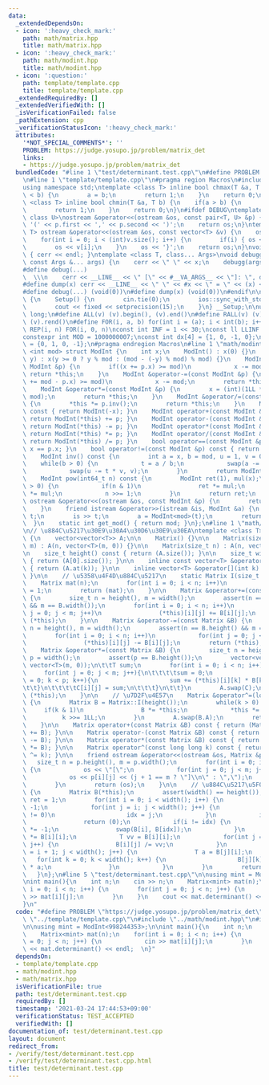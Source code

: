```yaml
---
data:
  _extendedDependsOn:
  - icon: ':heavy_check_mark:'
    path: math/matrix.hpp
    title: math/matrix.hpp
  - icon: ':heavy_check_mark:'
    path: math/modint.hpp
    title: math/modint.hpp
  - icon: ':question:'
    path: template/template.cpp
    title: template/template.cpp
  _extendedRequiredBy: []
  _extendedVerifiedWith: []
  _isVerificationFailed: false
  _pathExtension: cpp
  _verificationStatusIcon: ':heavy_check_mark:'
  attributes:
    '*NOT_SPECIAL_COMMENTS*': ''
    PROBLEM: https://judge.yosupo.jp/problem/matrix_det
    links:
    - https://judge.yosupo.jp/problem/matrix_det
  bundledCode: "#line 1 \"test/determinant.test.cpp\"\n#define PROBLEM \"https://judge.yosupo.jp/problem/matrix_det\"\
    \n#line 1 \"template/template.cpp\"\n#pragma region Macros\n#include <bits/stdc++.h>\n\
    using namespace std;\ntemplate <class T> inline bool chmax(T &a, T b) {\n    if(a\
    \ < b) {\n        a = b;\n        return 1;\n    }\n    return 0;\n}\ntemplate\
    \ <class T> inline bool chmin(T &a, T b) {\n    if(a > b) {\n        a = b;\n\
    \        return 1;\n    }\n    return 0;\n}\n#ifdef DEBUG\ntemplate <class T,\
    \ class U>\nostream &operator<<(ostream &os, const pair<T, U> &p) {\n    os <<\
    \ '(' << p.first << ',' << p.second << ')';\n    return os;\n}\ntemplate <class\
    \ T> ostream &operator<<(ostream &os, const vector<T> &v) {\n    os << '{';\n\
    \    for(int i = 0; i < (int)v.size(); i++) {\n        if(i) { os << ','; }\n\
    \        os << v[i];\n    }\n    os << '}';\n    return os;\n}\nvoid debugg()\
    \ { cerr << endl; }\ntemplate <class T, class... Args>\nvoid debugg(const T &x,\
    \ const Args &... args) {\n    cerr << \" \" << x;\n    debugg(args...);\n}\n\
    #define debug(...)                                                           \
    \  \\\n    cerr << __LINE__ << \" [\" << #__VA_ARGS__ << \"]: \", debugg(__VA_ARGS__)\n\
    #define dump(x) cerr << __LINE__ << \" \" << #x << \" = \" << (x) << endl\n#else\n\
    #define debug(...) (void(0))\n#define dump(x) (void(0))\n#endif\n\nstruct Setup\
    \ {\n    Setup() {\n        cin.tie(0);\n        ios::sync_with_stdio(false);\n\
    \        cout << fixed << setprecision(15);\n    }\n} __Setup;\n\nusing ll = long\
    \ long;\n#define ALL(v) (v).begin(), (v).end()\n#define RALL(v) (v).rbegin(),\
    \ (v).rend()\n#define FOR(i, a, b) for(int i = (a); i < int(b); i++)\n#define\
    \ REP(i, n) FOR(i, 0, n)\nconst int INF = 1 << 30;\nconst ll LLINF = 1LL << 60;\n\
    constexpr int MOD = 1000000007;\nconst int dx[4] = {1, 0, -1, 0};\nconst int dy[4]\
    \ = {0, 1, 0, -1};\n#pragma endregion Macros\n#line 1 \"math/modint.hpp\"\ntemplate\
    \ <int mod> struct ModInt {\n    int x;\n    ModInt() : x(0) {}\n    ModInt(int64_t\
    \ y) : x(y >= 0 ? y % mod : (mod - (-y) % mod) % mod) {}\n    ModInt &operator+=(const\
    \ ModInt &p) {\n        if((x += p.x) >= mod)\n            x -= mod;\n       \
    \ return *this;\n    }\n    ModInt &operator-=(const ModInt &p) {\n        if((x\
    \ += mod - p.x) >= mod)\n            x -= mod;\n        return *this;\n    }\n\
    \    ModInt &operator*=(const ModInt &p) {\n        x = (int)(1LL * x * p.x %\
    \ mod);\n        return *this;\n    }\n    ModInt &operator/=(const ModInt &p)\
    \ {\n        *this *= p.inv();\n        return *this;\n    }\n    ModInt operator-()\
    \ const { return ModInt(-x); }\n    ModInt operator+(const ModInt &p) const {\
    \ return ModInt(*this) += p; }\n    ModInt operator-(const ModInt &p) const {\
    \ return ModInt(*this) -= p; }\n    ModInt operator*(const ModInt &p) const {\
    \ return ModInt(*this) *= p; }\n    ModInt operator/(const ModInt &p) const {\
    \ return ModInt(*this) /= p; }\n    bool operator==(const ModInt &p) const { return\
    \ x == p.x; }\n    bool operator!=(const ModInt &p) const { return x != p.x; }\n\
    \    ModInt inv() const {\n        int a = x, b = mod, u = 1, v = 0, t;\n    \
    \    while(b > 0) {\n            t = a / b;\n            swap(a -= t * b, b);\n\
    \            swap(u -= t * v, v);\n        }\n        return ModInt(u);\n    }\n\
    \    ModInt pow(int64_t n) const {\n        ModInt ret(1), mul(x);\n        while(n\
    \ > 0) {\n            if(n & 1)\n                ret *= mul;\n            mul\
    \ *= mul;\n            n >>= 1;\n        }\n        return ret;\n    }\n    friend\
    \ ostream &operator<<(ostream &os, const ModInt &p) {\n        return os << p.x;\n\
    \    }\n    friend istream &operator>>(istream &is, ModInt &a) {\n        int64_t\
    \ t;\n        is >> t;\n        a = ModInt<mod>(t);\n        return (is);\n  \
    \  }\n    static int get_mod() { return mod; }\n};\n#line 1 \"math/matrix.hpp\"\
    \n// \u884C\u5217\u30E9\u30A4\u30D6\u30E9\u30EA\ntemplate <class T> struct Matrix\
    \ {\n    vector<vector<T>> A;\n\n    Matrix() {}\n\n    Matrix(size_t n, size_t\
    \ m) : A(n, vector<T>(m, 0)) {}\n\n    Matrix(size_t n) : A(n, vector<T>(n, 0)){};\n\
    \n    size_t height() const { return (A.size()); }\n\n    size_t width() const\
    \ { return (A[0].size()); }\n\n    inline const vector<T> &operator[](int k) const\
    \ { return (A.at(k)); }\n\n    inline vector<T> &operator[](int k) { return (A.at(k));\
    \ }\n\n    // \u5358\u4F4D\u884C\u5217\n    static Matrix I(size_t n) {\n    \
    \    Matrix mat(n);\n        for(int i = 0; i < n; i++)\n            mat[i][i]\
    \ = 1;\n        return (mat);\n    }\n\n    Matrix &operator+=(const Matrix &B)\
    \ {\n        size_t n = height(), m = width();\n        assert(n == B.height()\
    \ && m == B.width());\n        for(int i = 0; i < n; i++)\n            for(int\
    \ j = 0; j < m; j++)\n                (*this)[i][j] += B[i][j];\n        return\
    \ (*this);\n    }\n\n    Matrix &operator-=(const Matrix &B) {\n        size_t\
    \ n = height(), m = width();\n        assert(n == B.height() && m == B.width());\n\
    \        for(int i = 0; i < n; i++)\n            for(int j = 0; j < m; j++)\n\
    \                (*this)[i][j] -= B[i][j];\n        return (*this);\n    }\n\n\
    \    Matrix &operator*=(const Matrix &B) {\n        size_t n = height(), m = B.width(),\
    \ p = width();\n        assert(p == B.height());\n        vector<vector<T>> C(n,\
    \ vector<T>(m, 0));\n\t\tT sum;\n        for(int i = 0; i < n; i++){\n       \
    \     for(int j = 0; j < m; j++){\n\t\t\t\tsum = 0;\n                for(int k\
    \ = 0; k < p; k++){\n                    sum += (*this)[i][k] * B[k][j];\n\t\t\
    \t\t}\n\t\t\t\tC[i][j] = sum;\n\t\t\t}\n\t\t}\n        A.swap(C);\n        return\
    \ (*this);\n    }\n\n    // \u7D2F\u4E57\n    Matrix &operator^=(long long k)\
    \ {\n        Matrix B = Matrix::I(height());\n        while(k > 0) {\n       \
    \     if(k & 1)\n                B *= *this;\n            *this *= *this;\n  \
    \          k >>= 1LL;\n        }\n        A.swap(B.A);\n        return (*this);\n\
    \    }\n\n    Matrix operator+(const Matrix &B) const { return (Matrix(*this)\
    \ += B); }\n\n    Matrix operator-(const Matrix &B) const { return (Matrix(*this)\
    \ -= B); }\n\n    Matrix operator*(const Matrix &B) const { return (Matrix(*this)\
    \ *= B); }\n\n    Matrix operator^(const long long k) const { return (Matrix(*this)\
    \ ^= k); }\n\n    friend ostream &operator<<(ostream &os, Matrix &p) {\n     \
    \   size_t n = p.height(), m = p.width();\n        for(int i = 0; i < n; i++)\
    \ {\n            os << \"[\";\n            for(int j = 0; j < m; j++) {\n    \
    \            os << p[i][j] << (j + 1 == m ? \"]\\n\" : \",\");\n            }\n\
    \        }\n        return (os);\n    }\n\n    // \u884C\u5217\u5F0F\n    T determinant()\
    \ {\n        Matrix B(*this);\n        assert(width() == height());\n        T\
    \ ret = 1;\n        for(int i = 0; i < width(); i++) {\n            int idx =\
    \ -1;\n            for(int j = i; j < width(); j++) {\n                if(B[j][i]\
    \ != 0)\n                    idx = j;\n            }\n            if(idx == -1)\n\
    \                return (0);\n            if(i != idx) {\n                ret\
    \ *= -1;\n                swap(B[i], B[idx]);\n            }\n            ret\
    \ *= B[i][i];\n            T vv = B[i][i];\n            for(int j = 0; j < width();\
    \ j++) {\n                B[i][j] /= vv;\n            }\n            for(int j\
    \ = i + 1; j < width(); j++) {\n                T a = B[j][i];\n             \
    \   for(int k = 0; k < width(); k++) {\n                    B[j][k] -= B[i][k]\
    \ * a;\n                }\n            }\n        }\n        return (ret);\n \
    \   }\n};\n#line 5 \"test/determinant.test.cpp\"\n\nusing mint = ModInt<998244353>;\n\
    \nint main(){\n    int n;\n    cin >> n;\n    Matrix<mint> mat(n);\n    for(int\
    \ i = 0; i < n; i++) {\n        for(int j = 0; j < n; j++) {\n            cin\
    \ >> mat[i][j];\n        }\n    }\n    cout << mat.determinant() << endl;  \n\
    }\n"
  code: "#define PROBLEM \"https://judge.yosupo.jp/problem/matrix_det\"\n#include\
    \ \"../template/template.cpp\"\n#include \"../math/modint.hpp\"\n#include \"../math/matrix.hpp\"\
    \n\nusing mint = ModInt<998244353>;\n\nint main(){\n    int n;\n    cin >> n;\n\
    \    Matrix<mint> mat(n);\n    for(int i = 0; i < n; i++) {\n        for(int j\
    \ = 0; j < n; j++) {\n            cin >> mat[i][j];\n        }\n    }\n    cout\
    \ << mat.determinant() << endl;  \n}"
  dependsOn:
  - template/template.cpp
  - math/modint.hpp
  - math/matrix.hpp
  isVerificationFile: true
  path: test/determinant.test.cpp
  requiredBy: []
  timestamp: '2021-03-24 17:44:53+09:00'
  verificationStatus: TEST_ACCEPTED
  verifiedWith: []
documentation_of: test/determinant.test.cpp
layout: document
redirect_from:
- /verify/test/determinant.test.cpp
- /verify/test/determinant.test.cpp.html
title: test/determinant.test.cpp
---
```

